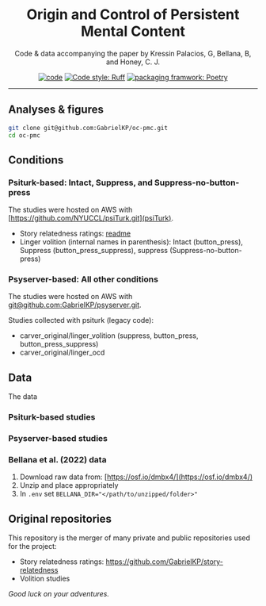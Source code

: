 
<h1 align="center">Origin and Control of Persistent Mental Content</h1>

<p align="center">Code & data accompanying the paper by Kressin Palacios, G, Bellana, B, and Honey, C. J.</p>

<p align="center">
<a href="https://www.python.org/"><img alt="code" src="https://img.shields.io/badge/code-Python-blue?logo=Python"></a>
<a href="https://docs.astral.sh/ruff/"><img alt="Code style: Ruff" src="https://img.shields.io/badge/code%20style-Ruff-green?logo=Ruff"></a>
<a href="https://python-poetry.org/"><img alt="packaging framwork: Poetry" src="https://img.shields.io/badge/packaging-Poetry-lightblue?logo=Poetry"></a>
</p>

---

## Analyses & figures

```sh
git clone git@github.com:GabrielKP/oc-pmc.git
cd oc-pmc
```


## Conditions


### Psiturk-based: Intact, Suppress, and Suppress-no-button-press

The studies were hosted on AWS with [https://github.com/NYUCCL/psiTurk.git](psiTurk).

* Story relatedness ratings: [readme](conditions/psiturk-based/story-relatedness/README.md)
* Linger volition (internal names in parenthesis): Intact (button_press), Suppress (button_press_suppress), suppress (Suppress-no-button-press)


### Psyserver-based: All other conditions

The studies were hosted on AWS with [git@github.com:GabrielKP/psyserver.git](PsyServer).

Studies collected with psiturk (legacy code):

- carver_original/linger_volition (suppress, button_press, button_press_suppress)
- carver_original/linger_ocd


## Data

The data

### Psiturk-based studies



### Psyserver-based studies

### Bellana et al. (2022) data

1. Download raw data from: [https://osf.io/dmbx4/](https://osf.io/dmbx4/)
2. Unzip and place appropriately
3. In `.env` set `BELLANA_DIR="</path/to/unzipped/folder>"`


## Original repositories

This repository is the merger of many private and public repositories used for the project:

* Story relatedness ratings: https://github.com/GabrielKP/story-relatedness
* Volition studies



*Good luck on your adventures.*

